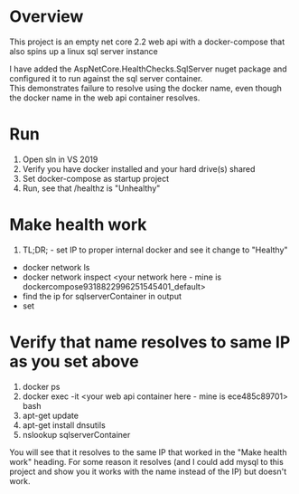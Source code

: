 # Overview
This project is an empty net core 2.2 web api with a docker-compose that also spins up a linux sql server instance

I have added the AspNetCore.HealthChecks.SqlServer nuget package and configured it to run against the sql server container.  
This demonstrates failure to resolve using the docker name, even though the docker name in the web api container resolves.

# Run
1. Open sln in VS 2019
2. Verify you have docker installed and your hard drive(s) shared
3. Set docker-compose as startup project
4. Run, see that /healthz is "Unhealthy"

# Make health work
1. TL;DR; - set IP to proper internal docker and see it change to "Healthy"
* docker network ls
* docker network inspect <your network here - mine is dockercompose9318822996251545401_default>
* find the ip for sqlserverContainer in output
* set 


# Verify that name resolves to same IP as you set above
1. docker ps
2. docker exec -it <your web api container here - mine is ece485c89701> bash
3. apt-get update
4. apt-get install dnsutils
5. nslookup sqlserverContainer

You will see that it resolves to the same IP that worked in the "Make health work" heading.  For some reason it resolves (and I could add mysql to this project and show you it works with the name instead of the IP) but doesn't work.